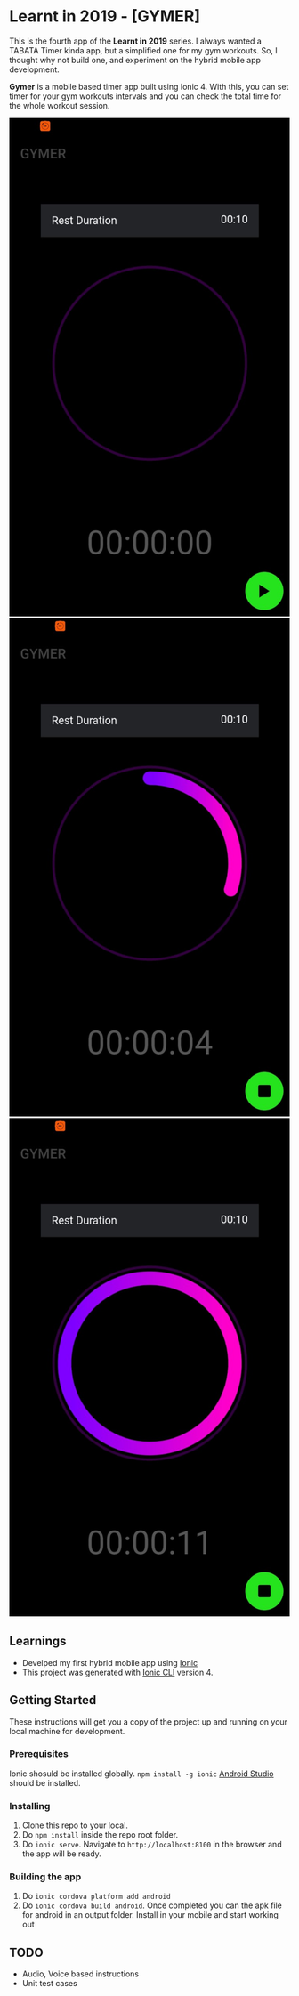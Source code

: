 # Learnt in 2019 - [GYMER]

This is the fourth app of the **Learnt in 2019** series. I always wanted a TABATA Timer kinda app, but a simplified one for my gym workouts. So, I thought why not build one, and experiment on the hybrid mobile app development.

**Gymer** is a mobile based timer app built using Ionic 4. With this, you can set timer for your gym workouts intervals and you can check the total time for the whole workout session.

![Initial State](https://github.com/JonesXavi/gymer/blob/master/extras/1.jpeg)
![Timer Started](https://github.com/JonesXavi/gymer/blob/master/extras/2.jpeg)
![Timer Completed](https://github.com/JonesXavi/gymer/blob/master/extras/3.jpeg)

## Learnings

* Develped my first hybrid mobile app using [Ionic](https://ionicframework.com/)
* This project was generated with [Ionic CLI](https://ionicframework.com/getting-started#cli) version 4.

## Getting Started

These instructions will get you a copy of the project up and running on your local machine for development.

### Prerequisites

Ionic shosuld be installed globally. ```npm install -g ionic```
[Android Studio](https://developer.android.com/studio/install.html) should be installed.

### Installing

1. Clone this repo to your local.
2. Do ```npm install``` inside the repo root folder.
3. Do ```ionic serve```. Navigate to ```http://localhost:8100``` in the browser and the app will be ready.

### Building the app
1. Do ```ionic cordova platform add android```
2. Do ```ionic cordova build android```. Once completed you can the apk file for android in an output folder. Install in your mobile and start working out

## TODO
* Audio, Voice based instructions
* Unit test cases
